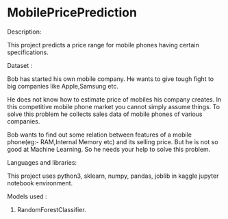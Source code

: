 # MobilePricePrediction

Description:

This project predicts a price range for mobile phones having certain specifications. 

Dataset :


Bob has started his own mobile company. He wants to give tough fight to big companies like Apple,Samsung etc.

He does not know how to estimate price of mobiles his company creates. In this competitive mobile phone market you cannot simply assume things. To solve this problem he collects sales data of mobile phones of various companies.

Bob wants to find out some relation between features of a mobile phone(eg:- RAM,Internal Memory etc) and its selling price. But he is not so good at Machine Learning. So he needs your help to solve this problem.

Languages and libraries:

This project uses python3, sklearn, numpy, pandas, joblib in kaggle jupyter notebook environment.


Models used :

1. RandomForestClassifier.

